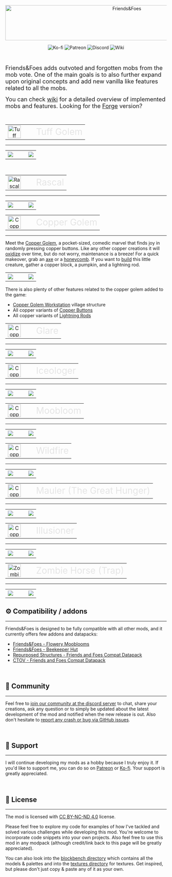 <p style="text-align: center;">
	<img title="Friends&amp;Foes" src="https://raw.githubusercontent.com/Faboslav/friends-and-foes/master/.github/assets/page/logo.png" alt="Friends&amp;Foes" width="743" height="110">
</p>

<p style="text-align: center;">
	<a style="text-decoration: none;" href="https://ko-fi.com/faboslav">
		<img src="https://img.shields.io/static/v1?label=&message=Ko-fi&color=5b9c51&labelColor=5b9c51&logoColor=ffffff&style=for-the-badge&logo=ko-fi" alt="Ko-fi">
	</a>
	<a style="text-decoration: none;" href="https://www.patreon.com/Faboslav">
		<img src="https://img.shields.io/endpoint.svg?color=5b9c51&label=&labelColor=5b9c51&logoColor=ffffff&url=https://shieldsio-patreon.vercel.app/api?username=Faboslav&type=patrons&style=for-the-badge" alt="Patreon">
	</a>
	<a style="text-decoration: none;" href="https://discord.gg/QGwFvvMQCn">
		<img src="https://img.shields.io/discord/924964658169913404?style=for-the-badge&logo=discord&logoColor=ffffff&label=Community&labelColor=5b9c51&color=5b9c51" alt="Discord">
	</a>
	<a style="text-decoration: none;" href="https://github.com/Faboslav/friends-and-foes/wiki">
		<img src="https://img.shields.io/static/v1?label=&message=Wiki&logoColor=ffffff&style=for-the-badge&logo=github&labelColor=5b9c51&color=5b9c51" alt="Wiki">
	</a>
</p>

<br>

<p>
	<span style="font-size: 18px;">Friends&amp;Foes adds outvoted and forgotten mobs from the mob vote. One of the main goals is to also further expand upon original concepts and add new vanilla like features related to all the mobs.</span>
</p>
<p>
	<span style="font-size: 18px;">You can check <a title="wiki" href="https://github.com/Faboslav/friends-and-foes/wiki">wiki</a> for a detailed overview of implemented mobs and features. Looking for the <a href="https://modrinth.com/mod/friends-and-foes-forge">Forge</a> version?</span>
</p>

<br>

<table style="text-align: center;">
	<tbody>
		<tr>
			<td><img title="Tuff Golem" src="https://raw.githubusercontent.com/Faboslav/friends-and-foes/master/.github/assets/media/images/tuff_golem.gif" alt="Tuff Golem" width="40"></td>
			<td>&emsp;</td>		
			<td><span style="font-size: 28px;color:#e5e5e5">Tuff Golem</span></td>
		</tr>
	</tbody>
</table>

<hr>

<table>
	<tbody>
		<tr>
			<td><img src="https://raw.githubusercontent.com/Faboslav/friends-and-foes/master/.github/assets/media/images/tuff_golem_1.webp"></td>
			<td>&emsp;</td>
			<td><img src="https://raw.githubusercontent.com/Faboslav/friends-and-foes/master/.github/assets/media/images/tuff_golem_2.webp"></td>
		</tr>
	</tbody>
</table>

<br>

<table style="text-align: center;">
	<tbody>
		<tr>
			<td><img title="Rascal" src="https://raw.githubusercontent.com/Faboslav/friends-and-foes/master/.github/assets/media/images/rascal.gif" alt="Rascal" width="40"></td>
			<td>&emsp;</td>		
			<td><span style="font-size: 28px;color:#e5e5e5">Rascal</span></td>
		</tr>
	</tbody>
</table>

<hr>

<table>
	<tbody>
		<tr>
			<td><img src="https://raw.githubusercontent.com/Faboslav/friends-and-foes/master/.github/assets/media/images/rascal_1.webp"></td>
			<td>&emsp;</td>
			<td><img src="https://raw.githubusercontent.com/Faboslav/friends-and-foes/master/.github/assets/media/images/rascal_2.webp"></td>
		</tr>
	</tbody>
</table>

<table style="text-align: center;">
	<tbody>
		<tr>
			<td><img title="Copper Golem" src="https://raw.githubusercontent.com/Faboslav/friends-and-foes/master/.github/assets/page/copper_golem.gif" alt="Copper Golem" width="40"></td>
			<td>&emsp;</td>		
			<td><span style="font-size: 28px;color:#e5e5e5">Copper Golem</span></td>
		</tr>
	</tbody>
</table>

<hr>

<p>
	Meet the <a href="https://github.com/Faboslav/friends-and-foes/wiki/Copper-Golem">Copper Golem</a>, a pocket-sized, comedic marvel that finds joy in randomly pressing copper buttons.
	Like any other copper creations it will <a href="https://github.com/Faboslav/friends-and-foes/wiki/Copper-Golem#oxidation">oxidize</a> over time, but do not worry, maintenance is a breeze! For a quick makeover, grab an <a href="https://github.com/Faboslav/friends-and-foes/wiki/Copper-Golem#scraping">axe</a> or a <a href="https://github.com/Faboslav/friends-and-foes/wiki/Copper-Golem#waxing">honeycomb</a>.
	If you want to <a href="https://github.com/Faboslav/friends-and-foes/wiki/Copper-Golem#creation">build</a> this little creature, gather a copper block, a pumpkin, and a lightning rod.
</p>

<table>
	<tbody>
		<tr>
			<td><img src="https://raw.githubusercontent.com/Faboslav/friends-and-foes/master/.github/assets/media/images/copper_golem_1.webp"></td>
			<td>&emsp;</td>
			<td><img src="https://raw.githubusercontent.com/Faboslav/friends-and-foes/master/.github/assets/media/images/copper_golem_2.webp"></td>
		</tr>
	</tbody>
</table>

<p>There is also plenty of other features related to the copper golem added to the game:</p>
<ul>
	<li><a href="https://github.com/Faboslav/friends-and-foes/wiki/Copper-Golem-Workstation">Copper Golem Workstation</a> village structure</li>
	<li>All copper variants of <a href="https://github.com/Faboslav/friends-and-foes/wiki/Copper-Button">Copper Buttons</a></li>
	<li>All copper variants of <a href="https://github.com/Faboslav/friends-and-foes/wiki/Lightning-Rod">Lightning Rods</a></li>
</ul>

<table style="text-align: center;">
	<tbody>
		<tr>
			<td><img title="Glare" src="https://raw.githubusercontent.com/Faboslav/friends-and-foes/master/.github/assets/page/copper_golem.gif" alt="Copper Golem" width="40"></td>
			<td>&emsp;</td>		
			<td><span style="font-size: 28px;color:#e5e5e5">Glare</span></td>
		</tr>
	</tbody>
</table>

<hr>

<table>
	<tbody>
		<tr>
			<td><img src="https://raw.githubusercontent.com/Faboslav/friends-and-foes/master/.github/assets/media/images/glare_1.webp"></td>
			<td>&emsp;</td>
			<td><img src="https://raw.githubusercontent.com/Faboslav/friends-and-foes/master/.github/assets/media/images/glare_2.webp"></td>
		</tr>
	</tbody>
</table>

<table style="text-align: center;">
	<tbody>
		<tr>
			<td><img title="Iceologer" src="https://raw.githubusercontent.com/Faboslav/friends-and-foes/master/.github/assets/page/copper_golem.gif" alt="Copper Golem" width="40"></td>
			<td>&emsp;</td>		
			<td><span style="font-size: 28px;color:#e5e5e5">Iceologer</span></td>
		</tr>
	</tbody>
</table>

<hr>

<table>
	<tbody>
		<tr>
			<td><img src="https://raw.githubusercontent.com/Faboslav/friends-and-foes/master/.github/assets/media/images/iceologer_1.webp"></td>
			<td>&emsp;</td>
			<td><img src="https://raw.githubusercontent.com/Faboslav/friends-and-foes/master/.github/assets/media/images/iceologer_2.webp"></td>
		</tr>
	</tbody>
</table>

<table style="text-align: center;">
	<tbody>
		<tr>
			<td><img title="Moobloom" src="https://raw.githubusercontent.com/Faboslav/friends-and-foes/master/.github/assets/page/copper_golem.gif" alt="Copper Golem" width="40"></td>
			<td>&emsp;</td>		
			<td><span style="font-size: 28px;color:#e5e5e5">Moobloom</span></td>
		</tr>
	</tbody>
</table>

<hr>

<table>
	<tbody>
		<tr>
			<td><img src="https://raw.githubusercontent.com/Faboslav/friends-and-foes/master/.github/assets/media/images/moobloom_1.webp"></td>
			<td>&emsp;</td>
			<td><img src="https://raw.githubusercontent.com/Faboslav/friends-and-foes/master/.github/assets/media/images/moobloom_2.webp"></td>
		</tr>
	</tbody>
</table>

<table style="text-align: center;">
	<tbody>
		<tr>
			<td><img title="Wildfire" src="https://raw.githubusercontent.com/Faboslav/friends-and-foes/master/.github/assets/page/copper_golem.gif" alt="Copper Golem" width="40"></td>
			<td>&emsp;</td>		
			<td><span style="font-size: 28px;color:#e5e5e5">Wildfire</span></td>
		</tr>
	</tbody>
</table>

<hr>

<table>
	<tbody>
		<tr>
			<td><img src="https://raw.githubusercontent.com/Faboslav/friends-and-foes/master/.github/assets/media/images/wildfire_1.webp"></td>
			<td>&emsp;</td>
			<td><img src="https://raw.githubusercontent.com/Faboslav/friends-and-foes/master/.github/assets/media/images/wildfire_2.webp"></td>
		</tr>
	</tbody>
</table>

<table style="text-align: center;">
	<tbody>
		<tr>
			<td><img title="Mauler (The Great Hunger)" src="https://raw.githubusercontent.com/Faboslav/friends-and-foes/master/.github/assets/page/copper_golem.gif" alt="Copper Golem" width="40"></td>
			<td>&emsp;</td>		
			<td><span style="font-size: 28px;color:#e5e5e5">Mauler (The Great Hunger)</span></td>
		</tr>
	</tbody>
</table>

<hr>

<table>
	<tbody>
		<tr>
			<td><img src="https://raw.githubusercontent.com/Faboslav/friends-and-foes/master/.github/assets/media/images/mauler_1.webp"></td>
			<td>&emsp;</td>
			<td><img src="https://raw.githubusercontent.com/Faboslav/friends-and-foes/master/.github/assets/media/images/mauler_2.webp"></td>
		</tr>
	</tbody>
</table>

<table style="text-align: center;">
	<tbody>
		<tr>
			<td><img title="Illusioner" src="https://raw.githubusercontent.com/Faboslav/friends-and-foes/master/.github/assets/page/copper_golem.gif" alt="Copper Golem" width="40"></td>
			<td>&emsp;</td>		
			<td><span style="font-size: 28px;color:#e5e5e5">Illusioner</span></td>
		</tr>
	</tbody>
</table>

<hr>

<table>
	<tbody>
		<tr>
			<td><img src="https://raw.githubusercontent.com/Faboslav/friends-and-foes/master/.github/assets/media/images/illusioner_1.webp"></td>
			<td>&emsp;</td>
			<td><img src="https://raw.githubusercontent.com/Faboslav/friends-and-foes/master/.github/assets/media/images/illusioner_2.webp"></td>
		</tr>
	</tbody>
</table>

<table style="text-align: center;">
	<tbody>
		<tr>
			<td><img title="Zombie Horse (Trap)" src="https://raw.githubusercontent.com/Faboslav/friends-and-foes/master/.github/assets/page/copper_golem.gif" alt="Zombie Horse (Trap)" width="40"></td>
			<td>&emsp;</td>		
			<td><span style="font-size: 28px;color:#e5e5e5">Zombie Horse (Trap)</span></td>
		</tr>
	</tbody>
</table>

<hr>

<table>
	<tbody>
		<tr>
			<td><img src="https://raw.githubusercontent.com/Faboslav/friends-and-foes/master/.github/assets/media/images/zombie_horse_1.webp"></td>
			<td>&emsp;</td>
			<td><img src="https://raw.githubusercontent.com/Faboslav/friends-and-foes/master/.github/assets/media/images/zombie_horse_2.webp"></td>
		</tr>
	</tbody>
</table>

<h2>⚙️ Compatibility / addons</h2>
<hr>

<p>
	Friends&Foes is designed to be fully compatible with all other mods, and it currently offers few addons and datapacks:
</p>

<ul>
	<li><a href="https://www.curseforge.com/minecraft/mc-mods/friends-and-foes-flowery-mooblooms-fabric">Friends&Foes - Flowery Mooblooms</a></li>
	<li><a href="https://www.curseforge.com/minecraft/mc-mods/friends-and-foes-beekeeper-hut-fabric">Friends&Foes - Beekeeper Hut</a></li>
	<li><a href="https://www.curseforge.com/minecraft/texture-packs/repurposed-structures-friends-and-foes-datapack">Repurposed Structures - Friends and Foes Compat Datapack</a></li>
	<li><a href="https://www.curseforge.com/minecraft/texture-packs/ctov-friends-and-foes-compat">CTOV - Friends and Foes Compat Datapack</a></li>
</ul>
<br>

<h2>💬 Community</h2>
<hr>

<p>
	Feel free to <a href="https://discord.gg/QGwFvvMQCn">join our community at the discord server</a> to chat, share your creations, ask any question or to simply be updated about the latest development of the mod and notified when the new release is out.
	Also don't hesitate to <a href="https://github.com/Faboslav/friends-and-foes/issues">report any crash or bug via GitHub issues</a>.
</p>
<br>

<h2>👋 Support</h2>
<hr>

<p>
	I will continue developing my mods as a hobby because I truly enjoy it. If you'd like to support me, you can do so on <a href="https://www.patreon.com/Faboslav">Patreon</a> or <a href="https://ko-fi.com/faboslav">Ko-fi</a>. Your support is greatly appreciated.
</p>
<br>

<h2>📜 License</h2>
<hr>

<p>
	The mod is licensed with <a href="https://raw.githubusercontent.com/Faboslav/friends-and-foes/master/LICENSE.txt">CC BY-NC-ND 4.0</a> license.
</p>
<p>
	Please feel free to explore my code for examples of how I've tackled and solved various challenges while developing this mod. You're welcome to incorporate code snippets into your own projects. Also feel free to use this mod in any modpack (although credit/link back to this page will be greatly appreciated).
</p>
<p>
	You can also look into the <a href="https://github.com/Faboslav/friends-and-foes/tree/master/blockbench">blockbench directory</a> which contains all the models &amp; palettes and into the <a href="https://github.com/Faboslav/friends-and-foes/tree/master/common/src/main/resources/assets/friendsandfoes/textures">textures directory</a> for textures. Get inspired, but please don't just copy &amp; paste any of it as your own.
</p>